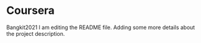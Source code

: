 # Coursera
Bangkit2021
I am editing the README file. Adding some more details about the project description.
